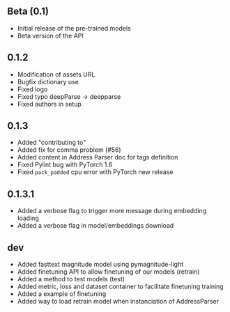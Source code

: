 ## Beta (0.1)

- Initial release of the pre-trained models
- Beta version of the API

## 0.1.2

- Modification of assets URL
- Bugfix dictionary use
- Fixed logo
- Fixed typo deepParse -> deepparse
- Fixed authors in setup

## 0.1.3

- Added "contributing to"
- Added fix for comma problem (#56)
- Added content in Address Parser doc for tags definition
- Fixed Pylint bug with PyTorch 1.6
- Fixed `pack_padded` cpu error with PyTorch new release

## 0.1.3.1

- Added a verbose flag to trigger more message during embedding loading
- Added a verbose flag in model/embeddings download

## dev

- Added fasttext magnitude model using pymagnitude-light
- Added finetuning API to allow finetuning of our models (retrain)
- Added a method to test models (test)
- Added metric, loss and dataset container to facilitate finetuning training
- Added a example of finetuning
- Added way to load retrain model when instanciation of AddressParser

